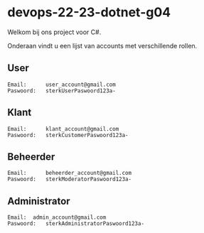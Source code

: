 # devops-22-23-dotnet-g04

Welkom bij ons project voor C#.

Onderaan vindt u een lijst van accounts met verschillende rollen.

## User
```
Email:		user_account@gmail.com
Paswoord:	sterkUserPaswoord123a-
```

## Klant
```
Email: 		klant_account@gmail.com
Paswoord:	sterkCustomerPaswoord123a-
```

## Beheerder
```
Email: 		beheerder_account@gmail.com
Paswoord:	sterkModeratorPaswoord123a-
```

## Administrator
```
Email: 	admin_account@gmail.com
Paswoord:	sterkAdministratorPaswoord123a-
```
